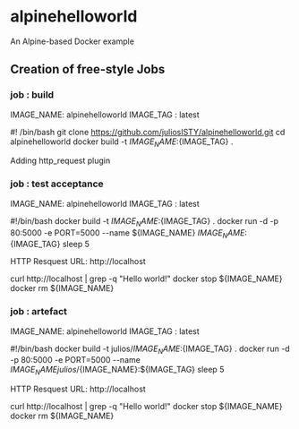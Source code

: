 # alpinehelloworld
An Alpine-based Docker example


## Creation of free-style Jobs

### job : build 

IMAGE_NAME: alpinehelloworld
IMAGE_TAG : latest



#! /bin/bash
git clone https://github.com/juliosISTY/alpinehelloworld.git
cd alpinehelloworld
docker build -t ${IMAGE_NAME}:${IMAGE_TAG} .

Adding http_request plugin

### job : test acceptance

IMAGE_NAME: alpinehelloworld
IMAGE_TAG : latest



#!/bin/bash
docker build -t ${IMAGE_NAME}:${IMAGE_TAG} .
docker run -d -p 80:5000 -e PORT=5000 --name ${IMAGE_NAME} ${IMAGE_NAME}:${IMAGE_TAG}
sleep 5

HTTP Resquest
URL: http://localhost


curl http://localhost | grep -q "Hello world!"
docker stop ${IMAGE_NAME}
docker rm ${IMAGE_NAME}


### job : artefact

IMAGE_NAME: alpinehelloworld
IMAGE_TAG : latest



#!/bin/bash
docker build -t julios/${IMAGE_NAME}:${IMAGE_TAG} .
docker run -d -p 80:5000 -e PORT=5000 --name ${IMAGE_NAME} julios/${IMAGE_NAME}:${IMAGE_TAG}
sleep 5

HTTP Resquest
URL: http://localhost


curl http://localhost | grep -q "Hello world!"
docker stop ${IMAGE_NAME}
docker rm ${IMAGE_NAME}
